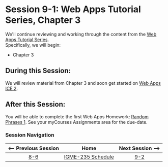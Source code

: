 # Session 9-1: Web Apps Tutorial Series, Chapter 3

We'll continue reviewing and working through the content from the [Web Apps Tutorial Series](https://github.com/tonethar/IGME-235-Shared/blob/master/tutorial/web-apps-0.md).  
Specifically, we will begin:  
- Chapter 3

## During this Session:

We will review material from Chapter 3 and soon get started on [Web Apps ICE 2](https://github.com/tonethar/IGME-235-Shared/blob/master/tutorial/web-apps-ex-2.md).

## After this Session:

You will be able to complete the first Web Apps Homework: [Random Phrases 1](https://github.com/tonethar/IGME-235-Shared/blob/master/tutorial/HW-wa-random-phrases-1.md).  See your myCourses Assignments area for the due-date.

### Session Navigation

| <-- Previous Session |               Home                  | Next Session --> |
|:--------------------:|:-----------------------------------:|:----------------:|
|  [8-6](8-6.md)       | [IGME-235 Schedule](../schedule.md) |   [9-2](9-2.md)  |
